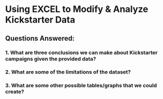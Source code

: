# Using **EXCEL** to Modify & Analyze Kickstarter Data

## Questions Answered:

### **1. What are three conclusions we can make about Kickstarter campaigns given the provided data?**

### **2. What are some of the limitations of the dataset?**

### **3. What are some other possible tables/graphs that we could create?**


